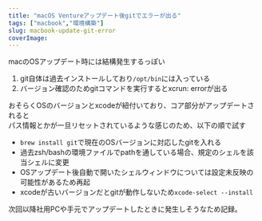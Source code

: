 ```yaml
---
title: "macOS Ventureアップデート後gitでエラーが出る"
tags: ["macbook","環境構築"]
slug: macbook-update-git-error
coverImage:
---
```


macのOSアップデート時には結構発生するっぽい

1. git自体は過去インストールしており`/opt/bin`には入っている
2. バージョン確認のためgitコマンドを実行するとxcrun: errorが出る

おそらくOSのバージョンとxcodeが紐付いており、コア部分がアップデートされると  
パス情報とかが一旦リセットされているような感じのため、以下の順で試す
- `brew install git`で現在のOSバージョンに対応したgitを入れる
- 過去zsh/bashの環境ファイルでpathを通している場合、規定のシェルを該当シェルに変更
- OSアップデート後自動で開いたシェルウィンドウについては設定未反映の可能性があるため再起
- xcodeが古いバージョンだとgitが動作しないため`xcode-select --install`

次回以降社用PCや手元でアップデートしたときに発生しそうなため記録。